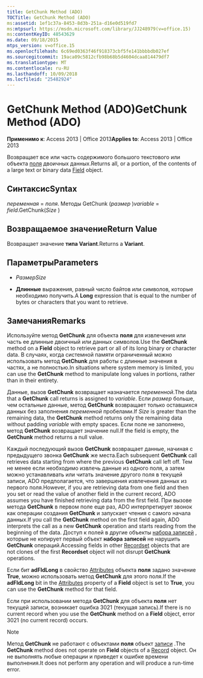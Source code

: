 ```yaml
---
title: GetChunk Method (ADO)
TOCTitle: GetChunk Method (ADO)
ms:assetid: 1ef1c37a-8453-8d3b-251a-d16e0d519fd7
ms:mtpsurl: https://msdn.microsoft.com/library/JJ248979(v=office.15)
ms:contentKeyID: 48543629
ms.date: 09/18/2015
mtps_version: v=office.15
ms.openlocfilehash: 6c69ed0363f46f918373cbf5fe141bbbbdb027ef
ms.sourcegitcommit: 19aca09c5812cfb98b68b5d4604dcaa814479df7
ms.translationtype: MT
ms.contentlocale: ru-RU
ms.lasthandoff: 10/09/2018
ms.locfileid: "25482924"
---
```

# <a name="getchunk-method-ado"></a><span data-ttu-id="3de93-102">GetChunk Method (ADO)</span><span class="sxs-lookup"><span data-stu-id="3de93-102">GetChunk Method (ADO)</span></span>


<span data-ttu-id="3de93-103">**Применимо к**: Access 2013 | Office 2013</span><span class="sxs-lookup"><span data-stu-id="3de93-103">**Applies to**: Access 2013 | Office 2013</span></span>


<span data-ttu-id="3de93-104">Возвращает все или часть содержимого большого текстового или объекта [поля](field-object-ado.md) двоичных данных.</span><span class="sxs-lookup"><span data-stu-id="3de93-104">Returns all, or a portion, of the contents of a large text or binary data [Field](field-object-ado.md) object.</span></span>

## <a name="syntax"></a><span data-ttu-id="3de93-105">Синтаксис</span><span class="sxs-lookup"><span data-stu-id="3de93-105">Syntax</span></span>

<span data-ttu-id="3de93-106">*переменная* = *поля*. Методы GetChunk (*размер* )</span><span class="sxs-lookup"><span data-stu-id="3de93-106">*variable* = *field*.GetChunk(*Size* )</span></span>

## <a name="return-value"></a><span data-ttu-id="3de93-107">Возвращаемое значение</span><span class="sxs-lookup"><span data-stu-id="3de93-107">Return Value</span></span>

<span data-ttu-id="3de93-108">Возвращает значение **типа Variant**.</span><span class="sxs-lookup"><span data-stu-id="3de93-108">Returns a **Variant**.</span></span>

## <a name="parameters"></a><span data-ttu-id="3de93-109">Параметры</span><span class="sxs-lookup"><span data-stu-id="3de93-109">Parameters</span></span>

  - <span data-ttu-id="3de93-110">*Размер*</span><span class="sxs-lookup"><span data-stu-id="3de93-110">*Size*</span></span>

  - <span data-ttu-id="3de93-111">**Длинные** выражения, равный число байтов или символов, которые необходимо получить.</span><span class="sxs-lookup"><span data-stu-id="3de93-111">A **Long** expression that is equal to the number of bytes or characters that you want to retrieve.</span></span>

## <a name="remarks"></a><span data-ttu-id="3de93-112">Замечания</span><span class="sxs-lookup"><span data-stu-id="3de93-112">Remarks</span></span>

<span data-ttu-id="3de93-113">Используйте метод **GetChunk** для объекта **поля** для извлечения или часть ее длинные двоичный или данных символов.</span><span class="sxs-lookup"><span data-stu-id="3de93-113">Use the **GetChunk** method on a **Field** object to retrieve part or all of its long binary or character data.</span></span> <span data-ttu-id="3de93-114">В случаях, когда системной памяти ограниченный можно использовать метод **GetChunk** для работы с длинные значения в частях, а не полностью.</span><span class="sxs-lookup"><span data-stu-id="3de93-114">In situations where system memory is limited, you can use the **GetChunk** method to manipulate long values in portions, rather than in their entirety.</span></span>

<span data-ttu-id="3de93-115">Данные, вызов **GetChunk** возвращает назначается *переменной*.</span><span class="sxs-lookup"><span data-stu-id="3de93-115">The data that a **GetChunk** call returns is assigned to *variable*.</span></span> <span data-ttu-id="3de93-116">Если *размер* больше, чем остальные данные, метод **GetChunk** возвращает только оставшихся данных без заполнения *переменной* пробелами.</span><span class="sxs-lookup"><span data-stu-id="3de93-116">If *Size* is greater than the remaining data, the **GetChunk** method returns only the remaining data without padding *variable* with empty spaces.</span></span> <span data-ttu-id="3de93-117">Если поле не заполнено, метод **GetChunk** возвращает значение null.</span><span class="sxs-lookup"><span data-stu-id="3de93-117">If the field is empty, the **GetChunk** method returns a null value.</span></span>

<span data-ttu-id="3de93-118">Каждый последующий вызов **GetChunk** возвращает данные, начиная с предыдущего звонка **GetChunk** же места.</span><span class="sxs-lookup"><span data-stu-id="3de93-118">Each subsequent **GetChunk** call retrieves data starting from where the previous **GetChunk** call left off.</span></span> <span data-ttu-id="3de93-119">Тем не менее если необходимо извлечь данные из одного поля, а затем можно устанавливать или читать значение другого поля в текущей записи, ADO предполагается, что завершения извлечения данных из первого поля.</span><span class="sxs-lookup"><span data-stu-id="3de93-119">However, if you are retrieving data from one field and then you set or read the value of another field in the current record, ADO assumes you have finished retrieving data from the first field.</span></span> <span data-ttu-id="3de93-120">При вызове метода **GetChunk** в первом поле еще раз, ADO интерпретирует звонок как операции создания **GetChunk** и запускает чтения с самого начала данных.</span><span class="sxs-lookup"><span data-stu-id="3de93-120">If you call the **GetChunk** method on the first field again, ADO interprets the call as a new **GetChunk** operation and starts reading from the beginning of the data.</span></span> <span data-ttu-id="3de93-121">Доступ к полей в другие объекты [набора записей](recordset-object-ado.md) , которые не копирует первый объект **набора записей** не нарушить **GetChunk** операций.</span><span class="sxs-lookup"><span data-stu-id="3de93-121">Accessing fields in other [Recordset](recordset-object-ado.md) objects that are not clones of the first **Recordset** object will not disrupt **GetChunk** operations.</span></span>

<span data-ttu-id="3de93-122">Если бит **adFldLong** в свойство [Attributes](attributes-property-ado.md) объекта **поля** задано значение **True**, можно использовать метод **GetChunk** для этого поля.</span><span class="sxs-lookup"><span data-stu-id="3de93-122">If the **adFldLong** bit in the [Attributes](attributes-property-ado.md) property of a **Field** object is set to **True**, you can use the **GetChunk** method for that field.</span></span>

<span data-ttu-id="3de93-123">Если при использовании метода **GetChunk** для объекта **поля** нет текущей записи, возникает ошибка 3021 (текущая запись).</span><span class="sxs-lookup"><span data-stu-id="3de93-123">If there is no current record when you use the **GetChunk** method on a **Field** object, error 3021 (no current record) occurs.</span></span>


> [!NOTE]
> <P><span data-ttu-id="3de93-124">Метод <STRONG>GetChunk</STRONG> не работают с объектами <STRONG>поля</STRONG> объект <A href="record-object-ado.md">записи</A> .</span><span class="sxs-lookup"><span data-stu-id="3de93-124">The <STRONG>GetChunk</STRONG> method does not operate on <STRONG>Field</STRONG> objects of a <A href="record-object-ado.md">Record</A> object.</span></span> <span data-ttu-id="3de93-125">Он не выполнять любые операции и приведет к ошибке времени выполнения.</span><span class="sxs-lookup"><span data-stu-id="3de93-125">It does not perform any operation and will produce a run-time error.</span></span></P>



